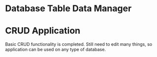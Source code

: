 # Database Table Data Manager
# CRUD Application

Basic CRUD functionality is completed.
Still need to edit many things, so application can be used on any type of database.